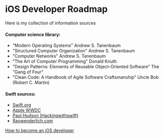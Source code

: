 # iOS Developer Roadmap
Here is my collection of information sources

#### Computer science library:

- "Modern Operating Systems" Andrew S. Tanenbaum
- "Structured Computer Organization" Andrew S. Tanenbaum
- "Computer Networks" Andrew S. Tanenbaum
- "The Art of Computer Programming" Donald Knuth
- "Design Patterns: Elements of Reusable Object-Oriented Software" The "Gang of Four"
- "Clean Code: A Handbook of Agile Software Craftsmanship" Uncle Bob (Robert C. Martin)

#### Swift sources:

- [Swift.org](https://swift.org)
- [Apple WWDC](https://developer.apple.com/wwdc21/sessions/)
- [Paul Hudson (Hackingwithswift)](https://www.hackingwithswift.com)
- [Raywenderlich.com](https://www.raywenderlich.com)



[How to become an iOS developer](https://github.com/pitt500/how-to-become-an-ios-developer)

